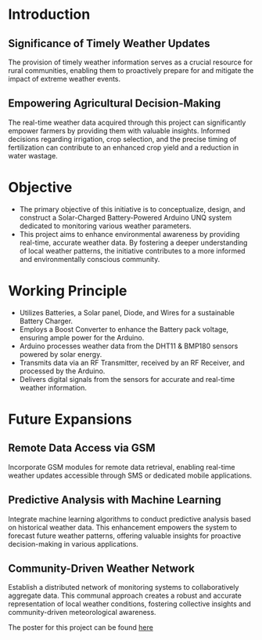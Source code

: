 # Introduction

## Significance of Timely Weather Updates

The provision of timely weather information serves as a crucial resource for rural communities, enabling them to proactively prepare for and mitigate the impact of extreme weather events.

## Empowering Agricultural Decision-Making

The real-time weather data acquired through this project can significantly empower farmers by providing them with valuable insights. Informed decisions regarding irrigation, crop selection, and the precise timing of fertilization can contribute to an enhanced crop yield and a reduction in water wastage.

# Objective

- The primary objective of this initiative is to conceptualize, design, and construct a Solar-Charged Battery-Powered Arduino UNQ system dedicated to monitoring various weather parameters.
- This project aims to enhance environmental awareness by providing real-time, accurate weather data. By fostering a deeper understanding of local weather patterns, the initiative contributes to a more informed and environmentally conscious community.

# Working Principle

- Utilizes Batteries, a Solar panel, Diode, and Wires for a sustainable Battery Charger.
- Employs a Boost Converter to enhance the Battery pack voltage, ensuring ample power for the Arduino.
- Arduino processes weather data from the DHT11 & BMP180 sensors powered by solar energy.
- Transmits data via an RF Transmitter, received by an RF Receiver, and processed by the Arduino.
- Delivers digital signals from the sensors for accurate and real-time weather information.

# Future Expansions

## Remote Data Access via GSM

Incorporate GSM modules for remote data retrieval, enabling real-time weather updates accessible through SMS or dedicated mobile applications.

## Predictive Analysis with Machine Learning

Integrate machine learning algorithms to conduct predictive analysis based on historical weather data. This enhancement empowers the system to forecast future weather patterns, offering valuable insights for proactive decision-making in various applications.

## Community-Driven Weather Network

Establish a distributed network of monitoring systems to collaboratively aggregate data. This communal approach creates a robust and accurate representation of local weather conditions, fostering collective insights and community-driven meteorological awareness.

The poster for this project can be found [here](https://github.com/Arush-Pimpalkar/Solar-Powered-Localized-Weather-Station/assets/23013777/62c50a3b-73e2-4f16-97a6-96c68473c930)
